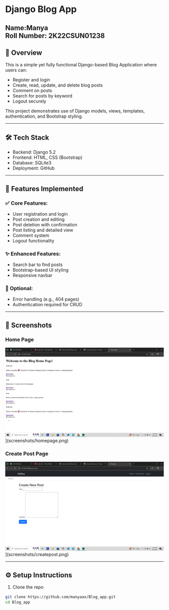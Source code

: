 # Django Blog App

Name:Manya  
Roll Number: 2K22CSUN01238
---

## 📝 Overview

This is a simple yet fully functional Django-based Blog Application where users can:

- Register and login
- Create, read, update, and delete blog posts
- Comment on posts
- Search for posts by keyword
- Logout securely

This project demonstrates use of Django models, views, templates, authentication, and Bootstrap styling.

---

## 🛠️ Tech Stack

- Backend: Django 5.2
- Frontend: HTML, CSS (Bootstrap)
- Database: SQLite3
- Deployment: GitHub

---

## 🚀 Features Implemented

### ✅ Core Features:
- User registration and login
- Post creation and editing
- Post deletion with confirmation
- Post listing and detailed view
- Comment system
- Logout functionality

### ✨ Enhanced Features:
- Search bar to find posts
- Bootstrap-based UI styling
- Responsive navbar

### 🧪 Optional:
- Error handling (e.g., 404 pages)
- Authentication required for CRUD

---

## 📸 Screenshots

### Home Page
![Home Page](screenshots/homepage.png)](screenshots/homepage.png)

### Create Post Page
![Create Post](screenshots/createpost.png)](screenshots/createpost.png)


---

## ⚙️ Setup Instructions

1. Clone the repo
```bash
git clone https://github.com/manyaax/Blog_app.git
cd Blog_app
